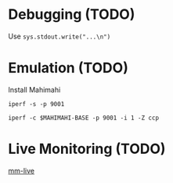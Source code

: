 # Debugging (TODO)

Use `sys.stdout.write("...\n")`

# Emulation (TODO)

Install Mahimahi

`iperf -s -p 9001`

`iperf -c $MAHIMAHI-BASE -p 9001 -i 1 -Z ccp`

# Live Monitoring (TODO)

[mm-live](http://github.com/fcangialosi/mm-live)
